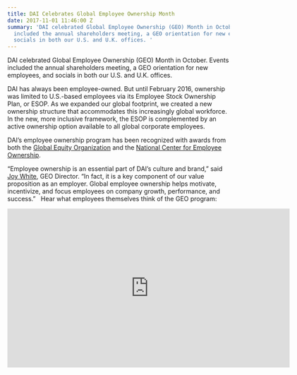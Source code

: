 ```yaml
---
title: DAI Celebrates Global Employee Ownership Month
date: 2017-11-01 11:46:00 Z
summary: 'DAI celebrated Global Employee Ownership (GEO) Month in October. Events
  included the annual shareholders meeting, a GEO orientation for new employees, and
  socials in both our U.S. and U.K. offices. '
---
```


DAI celebrated Global Employee Ownership (GEO) Month in October. Events included the annual shareholders meeting, a GEO orientation for new employees, and socials in both our U.S. and U.K. offices. 

DAI has always been employee-owned. But until February 2016, ownership was limited to U.S.-based employees via its Employee Stock Ownership Plan, or ESOP. As we expanded our global footprint, we created a new ownership structure that accommodates this increasingly global workforce. In the new, more inclusive framework, the ESOP is complemented by an active ownership option available to all global corporate employees. 

DAI’s employee ownership program has been recognized with awards from both the [Global Equity Organization](https://www.dai.com/news/dai-employee-ownership-initiative-wins-prestigious-award) and the [National Center for Employee Ownership](https://www.dai.com/news/dai-wins-innovations-in-employee-ownership-award-for-2017). 

“Employee ownership is an essential part of DAI’s culture and brand,” said [Joy White](https://www.dai.com/who-we-are/our-team/joy-white), GEO Director. “In fact, it is a key component of our value proposition as an employer. Global employee ownership helps motivate, incentivize, and focus employees on company growth, performance, and success.”
 
Hear what employees themselves think of the GEO program: 

<iframe src="https://player.vimeo.com/video/240040879" width="640" height="360" frameborder="0" webkitallowfullscreen mozallowfullscreen allowfullscreen></iframe>